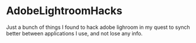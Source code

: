 # AdobeLightroomHacks
Just a bunch of things I found to hack adobe lighroom in my quest to synch better between applications I use, and not lose any info.
